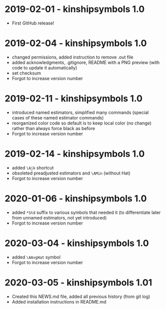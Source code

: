 # 2019-02-01 - kinshipsymbols 1.0

* First GitHub release!

# 2019-02-04 - kinshipsymbols 1.0

* changed permissions, added instruction to remove .out file
* added acknowledgments, .gitignore, README with a PNG preview (with code to update it automatically)
* set checksum
* Forgot to increase version number

# 2019-02-11 - kinshipsymbols 1.0

* introduced named estimators, simplified many commands (special cases of these named estimator commands)
* reorganized color code so default is to keep local color (no change) rather than always force black as before
* Forgot to increase version number

# 2019-02-14 - kinshipsymbols 1.0

* added `\Ajk` shortcut
* obsoleted preadjusted estimators and `\AMin` (without Hat)
* Forgot to increase version number

# 2020-01-06 - kinshipsymbols 1.0

* added `*Std` suffix to various symbols that needed it (to differentiate later from unnamed estimators, not yet introduced)
* Forgot to increase version number

# 2020-03-04 - kinshipsymbols 1.0

* added `\AAvgHat` symbol
* Forgot to increase version number

# 2020-03-05 - kinshipsymbols 1.01

* Created this NEWS.md file, added all previous history (from git log)
* Added installation instructions in README.md

